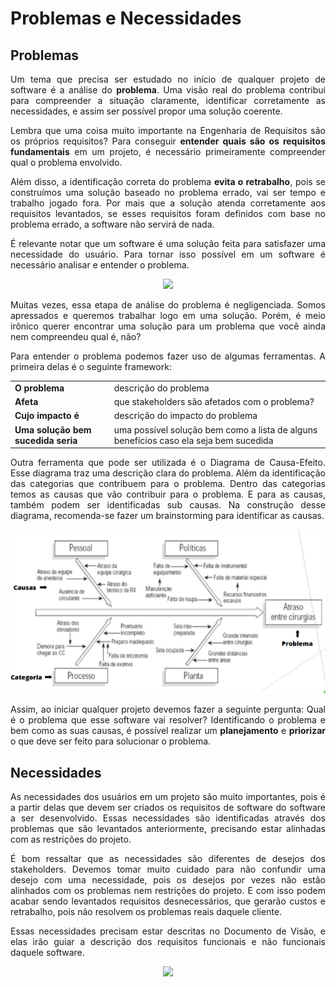 # Problemas e Necessidades

## Problemas

<p align="justify">Um tema que precisa ser estudado no início de qualquer projeto de software é a análise do <b>problema</b>.  Uma visão real do problema contribui para compreender a situação claramente, identificar corretamente as necessidades, e assim ser possível propor uma solução coerente.</p>

<p align="justify">Lembra que uma coisa muito importante na Engenharia de Requisitos são os próprios requisitos? Para conseguir <b>entender quais são os requisitos fundamentais</b> em um projeto, é necessário primeiramente compreender qual o problema envolvido.</p>

<p align="justify">Além disso, a identificação correta do problema <b>evita o retrabalho</b>, pois se construímos uma solução baseado no problema errado, vai ser tempo e trabalho jogado fora. Por mais que a solução atenda corretamente aos requisitos levantados, se esses requisitos foram definidos com base no problema errado, a software não servirá de nada.</p>

<p align="justify">É relevante notar que um software é uma solução feita para satisfazer uma necessidade do usuário. Para tornar isso possível em um software é necessário analisar e entender o problema.</p>

<p align="center"><img src="https://media3.giphy.com/media/c4CQjdSc9tOfTLbnqH/giphy.gif?cid=ecf05e47689cd5ac8843581720e0438f5ebaed0af6409f2e&rid=giphy.gif" width=300 height=auto></p>

<p align="justify">Muitas vezes, essa etapa de análise do problema é negligenciada. Somos apressados e queremos trabalhar logo em uma solução. Porém, é meio irônico querer encontrar uma solução para um problema que você ainda nem compreendeu qual é, não?</p>

<p align="justify">Para entender o problema podemos fazer uso de algumas ferramentas. A primeira delas é o seguinte framework:</p>

<table>
  <tr>
    <td><b>O problema</b></td>
    <td>descrição do problema</td>
  </tr>
  <tr>
    <td><b>Afeta</b></td>
    <td>que stakeholders são afetados com o problema?</td>
  </tr>
  <tr>
    <td><b>Cujo impacto é</b></td>
    <td>descrição do impacto do problema</td>
  </tr>
  <tr>
    <td><b>Uma solução bem sucedida seria</b></td>
    <td>uma possível solução bem como a lista de alguns benefícios caso ela seja bem sucedida</td>
  </tr>
</table>

<p align="justify">Outra ferramenta que pode ser utilizada é o Diagrama de Causa-Efeito. Esse diagrama traz uma descrição clara do problema. Além da identificação das categorias que contribuem para o problema. Dentro das categorias temos as causas que vão contribuir para o problema. E para as causas, também podem ser identificadas sub causas. Na construção desse  diagrama, recomenda-se fazer um brainstorming para identificar as causas.</p>

<p align="center"><img src="img/fishbone.png" width=550 height=auto></p>

<p align="justify">Assim, ao iniciar qualquer projeto devemos fazer a seguinte pergunta: Qual é o problema que esse software vai resolver? Identificando o problema e bem como as suas causas, é possível realizar um <b>planejamento</b> e <b>priorizar</b> o que deve ser feito para solucionar o problema.</p>

## Necessidades

<p align="justify">As necessidades dos usuários em um projeto são muito importantes, pois é a partir delas que devem ser criados os requisitos de software do software a ser desenvolvido. Essas necessidades são identificadas através dos problemas que são levantados anteriormente, precisando estar alinhadas com as restrições do projeto.</p>

<p align="justify">É bom ressaltar que as necessidades são diferentes de desejos dos stakeholders. Devemos tomar muito cuidado para não confundir uma desejo com uma necessidade, pois os desejos por vezes não estão alinhados com os problemas nem restrições do projeto. E com isso podem acabar sendo levantados requisitos desnecessários, que gerarão custos e retrabalho, pois não resolvem os problemas reais daquele cliente.</p>

<p align="justify">Essas necessidades precisam estar descritas no Documento de Visão, e elas irão guiar a descrição dos requisitos funcionais e não funcionais daquele software. </p>

<p align="center"><img src="https://media0.giphy.com/media/cil46PYppfoBrrXdaJ/giphy.gif?cid=ecf05e47e2df12c50bef039b96d3edb9f59f8a6b0c748279&rid=giphy.gif" width=300 height=auto></p>



